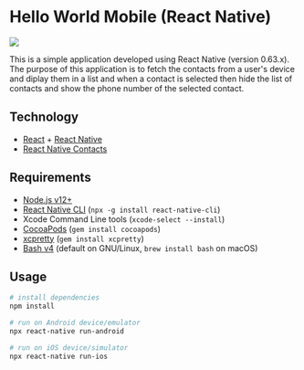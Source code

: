 # Hello World Mobile (React Native)

![](https://img.shields.io/david/emiketic/helloworld-react-native.svg?style=for-the-badge)

This is a simple application developed using React Native (version 0.63.x). The purpose of this application is to fetch the contacts from a user's device and diplay them in a list and when a contact is selected then hide the list of contacts and show the phone number of the selected contact.

## Technology

- [React](https://reactjs.org/) + [React Native](https://facebook.github.io/react-native/)
- [React Native Contacts](https://www.npmjs.com/package/react-native-contacts)

## Requirements

- [Node.js v12+](https://nodejs.org/)
- [React Native CLI](https://www.npmjs.com/package/react-native-cli) (`npx -g install react-native-cli`)
- Xcode Command Line tools (`xcode-select --install`)
- [CocoaPods](https://cocoapods.org/) (`gem install cocoapods`)
- [xcpretty](https://github.com/supermarin/xcpretty) (`gem install xcpretty`)
- [Bash v4](http://tldp.org/LDP/abs/html/bashver4.html) (default on GNU/Linux, `brew install bash` on macOS)

## Usage

```sh
# install dependencies
npm install

# run on Android device/emulator
npx react-native run-android

# run on iOS device/simulator
npx react-native run-ios
```
